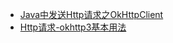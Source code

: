 - [Java中发送Http请求之OkHttpClient](https://juejin.cn/post/7033389424863871012)
- [Http请求-okhttp3基本用法](https://www.cnblogs.com/feifuzeng/p/13554288.html)